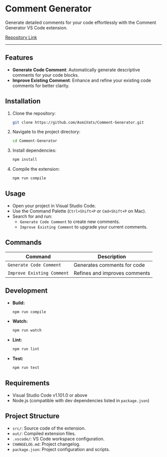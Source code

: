 # Comment Generator

Generate detailed comments for your code effortlessly with the Comment Generator VS Code extension.

[Repository Link](https://github.com/AsmiVats/Comment-Generator)

---

## Features

- **Generate Code Comment**: Automatically generate descriptive comments for your code blocks.
- **Improve Existing Comment**: Enhance and refine your existing code comments for better clarity.

## Installation

1. Clone the repository:
   ```bash
   git clone https://github.com/AsmiVats/Comment-Generator.git
   ```
2. Navigate to the project directory:
   ```bash
   cd Comment-Generator
   ```
3. Install dependencies:
   ```bash
   npm install
   ```
4. Compile the extension:
   ```bash
   npm run compile
   ```

## Usage

- Open your project in Visual Studio Code.
- Use the Command Palette (`Ctrl+Shift+P` or `Cmd+Shift+P` on Mac).
- Search for and run:
  - `Generate Code Comment` to create new comments.
  - `Improve Existing Comment` to upgrade your current comments.

## Commands

| Command                                   | Description                     |
|--------------------------------------------|---------------------------------|
| `Generate Code Comment`                    | Generates comments for code     |
| `Improve Existing Comment`                 | Refines and improves comments   |

## Development

- **Build:**  
  ```bash
  npm run compile
  ```
- **Watch:**  
  ```bash
  npm run watch
  ```
- **Lint:**  
  ```bash
  npm run lint
  ```
- **Test:**  
  ```bash
  npm run test
  ```

## Requirements

- Visual Studio Code v1.101.0 or above
- Node.js (compatible with dev dependencies listed in `package.json`)

## Project Structure

- `src/`: Source code of the extension.
- `out/`: Compiled extension files.
- `.vscode/`: VS Code workspace configuration.
- `CHANGELOG.md`: Project changelog.
- `package.json`: Project configuration and scripts.

